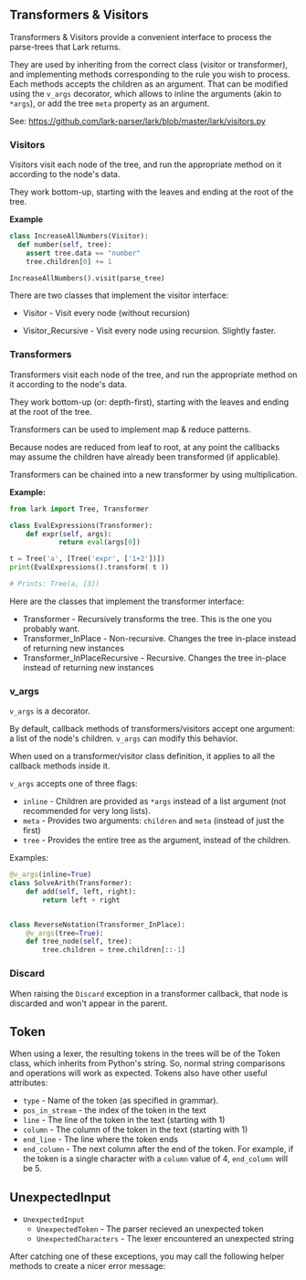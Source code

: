 ## Transformers & Visitors

Transformers & Visitors provide a convenient interface to process the parse-trees that Lark returns.

They are used by inheriting from the correct class (visitor or transformer), and implementing methods corresponding to the rule you wish to process. Each methods accepts the children as an argument. That can be modified using the `v_args` decorator, which allows to inline the arguments (akin to `*args`), or add the tree `meta` property as an argument.

See: https://github.com/lark-parser/lark/blob/master/lark/visitors.py

### Visitors

Visitors visit each node of the tree, and run the appropriate method on it according to the node's data.

They work bottom-up, starting with the leaves and ending at the root of the tree.

**Example**
```python
class IncreaseAllNumbers(Visitor):
  def number(self, tree):
    assert tree.data == "number"
    tree.children[0] += 1

IncreaseAllNumbers().visit(parse_tree)
```

There are two classes that implement the visitor interface:

* Visitor - Visit every node (without recursion)

* Visitor_Recursive - Visit every node using recursion. Slightly faster.

### Transformers

Transformers visit each node of the tree, and run the appropriate method on it according to the node's data.

They work bottom-up (or: depth-first), starting with the leaves and ending at the root of the tree.

Transformers can be used to implement map & reduce patterns.

Because nodes are reduced from leaf to root, at any point the callbacks may assume the children have already been transformed (if applicable).

Transformers can be chained into a new transformer by using multiplication.

**Example:**
```python
from lark import Tree, Transformer

class EvalExpressions(Transformer):
    def expr(self, args):
            return eval(args[0])

t = Tree('a', [Tree('expr', ['1+2'])])
print(EvalExpressions().transform( t ))

# Prints: Tree(a, [3])
```


Here are the classes that implement the transformer interface:

- Transformer - Recursively transforms the tree. This is the one you probably want.
- Transformer_InPlace - Non-recursive. Changes the tree in-place instead of returning new instances
- Transformer_InPlaceRecursive - Recursive. Changes the tree in-place instead of returning new instances

### v_args

`v_args` is a decorator.

By default, callback methods of transformers/visitors accept one argument: a list of the node's children. `v_args` can modify this behavior.

When used on a transformer/visitor class definition, it applies to all the callback methods inside it.

`v_args` accepts one of three flags:

- `inline` - Children are provided as `*args` instead of a list argument (not recommended for very long lists).
- `meta` - Provides two arguments: `children` and `meta` (instead of just the first)
- `tree` - Provides the entire tree as the argument, instead of the children.

Examples:

```python
@v_args(inline=True)
class SolveArith(Transformer):
    def add(self, left, right):
        return left + right


class ReverseNotation(Transformer_InPlace):
    @v_args(tree=True):
    def tree_node(self, tree):
        tree.children = tree.children[::-1]
```

### Discard

When raising the `Discard` exception in a transformer callback, that node is discarded and won't appear in the parent.

## Token

When using a lexer, the resulting tokens in the trees will be of the Token class, which inherits from Python's string. So, normal string comparisons and operations will work as expected. Tokens also have other useful attributes:

* `type` - Name of the token (as specified in grammar).
* `pos_in_stream` - the index of the token in the text
* `line` - The line of the token in the text (starting with 1)
* `column` - The column of the token in the text (starting with 1)
* `end_line` - The line where the token ends
* `end_column` - The next column after the end of the token. For example, if the token is a single character with a `column` value of 4, `end_column` will be 5.


## UnexpectedInput

- `UnexpectedInput`
    - `UnexpectedToken` - The parser recieved an unexpected token
    - `UnexpectedCharacters` - The lexer encountered an unexpected string

After catching one of these exceptions, you may call the following helper methods to create a nicer error message:
